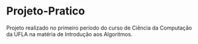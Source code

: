 # Projeto-Pratico
Projeto realizado no primeiro período do curso de Ciência da Computação da UFLA na matéria de Introdução aos Algoritmos.
